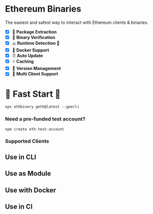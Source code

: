 # Ethereum Binaries

The easiest and safest way to interact with Ethereum clients & binaries.

- [X] 🎁 **Package Extraction**
- [x] 🔐 **Binary Verification**
- [x] ♨️ **Runtime Detection** 🐍
- [X] 🐳 **Docker Support** 
- [x] ⏰ **Auto Update**
- [x] ⚡ **Caching**
- [x] 🐙 **Version Management**
- [x] 🌈 **Multi Client Support**

# 🚀 Fast Start 🚀

```shell
npx ethbinary geth@latest --goerli
```



### Need a pre-funded test account?
```shell
npm create eth-test-account
```

### Supported Clients


## Use in CLI

## Use as Module

## Use with Docker

## Use in CI

